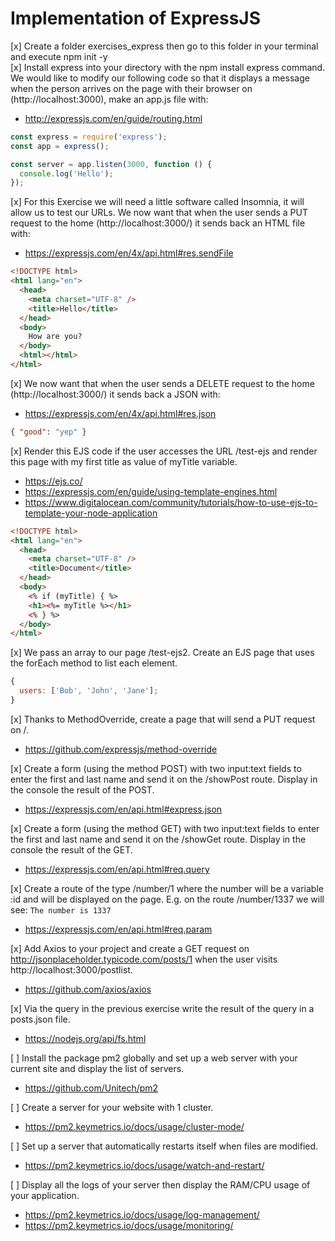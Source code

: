 # Implementation of ExpressJS

[x] Create a folder exercises_express then go to this folder in your terminal and execute npm init -y
<br>
[x] Install express into your directory with the npm install express command. We would like to modify our following code so that it displays a message when the person arrives on the page with their browser on (http://localhost:3000), make an app.js file with:

- http://expressjs.com/en/guide/routing.html

```js
const express = require('express');
const app = express();

const server = app.listen(3000, function () {
  console.log('Hello');
});
```

[x] For this Exercise we will need a little software called Insomnia, it will allow us to test our URLs.
We now want that when the user sends a PUT request to the home (http://localhost:3000/) it sends back an HTML file with:

- https://expressjs.com/en/4x/api.html#res.sendFile

```html
<!DOCTYPE html>
<html lang="en">
  <head>
    <meta charset="UTF-8" />
    <title>Hello</title>
  </head>
  <body>
    How are you?
  </body>
  <html></html>
</html>
```

[x] We now want that when the user sends a DELETE request to the home (http://localhost:3000/) it sends back a JSON with:

- https://expressjs.com/en/4x/api.html#res.json

```json
{ "good": "yep" }
```

[x] Render this EJS code if the user accesses the URL /test-ejs and render this page with my first title as value of myTitle variable.

- https://ejs.co/
- https://expressjs.com/en/guide/using-template-engines.html
- https://www.digitalocean.com/community/tutorials/how-to-use-ejs-to-template-your-node-application

```html
<!DOCTYPE html>
<html lang="en">
  <head>
    <meta charset="UTF-8" />
    <title>Document</title>
  </head>
  <body>
    <% if (myTitle) { %>
    <h1><%= myTitle %></h1>
    <% } %>
  </body>
</html>
```

[x] We pass an array to our page /test-ejs2. Create an EJS page that uses the forEach method to list each element.

```js
{
  users: ['Bob', 'John', 'Jane'];
}
```

[x] Thanks to MethodOverride, create a page that will send a PUT request on /.

- https://github.com/expressjs/method-override

[x] Create a form (using the method POST) with two input:text fields to enter the first and last name and send it on the /showPost route.
Display in the console the result of the POST.

- https://expressjs.com/en/api.html#express.json

[x] Create a form (using the method GET) with two input:text fields to enter the first and last name and send it on the /showGet route. Display in the console the result of the GET.

- https://expressjs.com/en/api.html#req.query

[x] Create a route of the type /number/1 where the number will be a variable :id and will be displayed on the page. E.g. on the route /number/1337 we will see: `The number is 1337`

- https://expressjs.com/en/api.html#req.param

[x] Add Axios to your project and create a GET request on http://jsonplaceholder.typicode.com/posts/1 when the user visits http://localhost:3000/postlist.

- https://github.com/axios/axios

[x] Via the query in the previous exercise write the result of the query in a posts.json file.

- https://nodejs.org/api/fs.html

[ ] Install the package pm2 globally and set up a web server with your current site and display the list of servers.

- https://github.com/Unitech/pm2

[ ] Create a server for your website with 1 cluster.

- https://pm2.keymetrics.io/docs/usage/cluster-mode/

[ ] Set up a server that automatically restarts itself when files are modified.

- https://pm2.keymetrics.io/docs/usage/watch-and-restart/

[ ] Display all the logs of your server then display the RAM/CPU usage of your application.

- https://pm2.keymetrics.io/docs/usage/log-management/
- https://pm2.keymetrics.io/docs/usage/monitoring/
